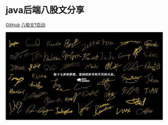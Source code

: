 # java后端八股文分享

 [GitHub](https://github.com/edg7777) [八股文?启动](README.md)

<!-- 背景图片 -->

![](_media/bg.png)
